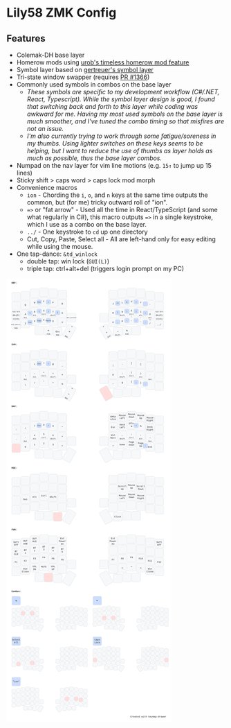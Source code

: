 # Lily58 ZMK Config
## Features
- Colemak-DH base layer
- Homerow mods using [urob's timeless homerow mod feature](https://github.com/urob/zmk-config?tab=readme-ov-file#timeless-homerow-mods)
- Symbol layer based on [gertreuer's symbol layer](https://github.com/getreuer/qmk-keymap?tab=readme-ov-file#my-keymap)
- Tri-state window swapper (requires [PR #1366](https://github.com/zmkfirmware/zmk/pull/1366))
- Commonly used symbols in combos on the base layer
  - _These symbols are specific to my development workflow (C#/.NET, React, Typescript). While the symbol layer design is good, I found that switching back and forth to this layer while coding was awkward for me. Having my most used symbols on the base layer is much smoother, and I've tuned the combo timing so that misfires are not an issue._
  - _I'm also currently trying to work through some fatigue/soreness in my thumbs. Using lighter switches on these keys seems to be helping, but I want to reduce the use of thumbs as layer holds as much as possible, thus the base layer combos._
- Numpad on the nav layer for vim line motions (e.g. `15↑` to jump up 15 lines)
- Sticky shift > caps word > caps lock mod morph
- Convenience macros
  - `ion` - Chording the `i`, `o`, and `n` keys at the same time outputs the common, but (for me) tricky outward roll of "ion".
  - `=>` or "fat arrow" - Used all the time in React/TypeScript (and some what regularly in C#), this macro outputs `=>` in a single keystroke, which I use as a combo on the base layer.
  - `../` - One keystroke to `cd` up one directory
  - Cut, Copy, Paste, Select all - All are left-hand only for easy editing while using the mouse.
- One tap-dance: `&td_winlock`
  - double tap: win lock (`GUI(L)`)
  - triple tap: ctrl+alt+del (triggers login prompt on my PC)

![Keymap Representation](./keymap-drawer/lily58.svg?raw=true "Keymap Representation")

